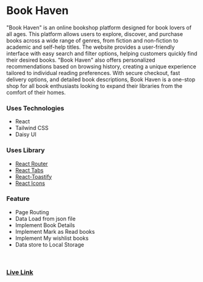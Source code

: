 # Book Haven

"Book Haven" is an online bookshop platform designed for book lovers of all ages. This platform allows users to explore, discover, and purchase books across a wide range of genres, from fiction and non-fiction to academic and self-help titles. The website provides a user-friendly interface with easy search and filter options, helping customers quickly find their desired books. "Book Haven" also offers personalized recommendations based on browsing history, creating a unique experience tailored to individual reading preferences. With secure checkout, fast delivery options, and detailed book descriptions, Book Haven is a one-stop shop for all book enthusiasts looking to expand their libraries from the comfort of their homes.

### Uses Technologies

- React
- Tailwind CSS
- Daisy UI

### Uses Library

- [React Router](https://reactrouter.com/en/main/start/tutorial)
- [React Tabs](https://reactcommunity.org/react-tabs/)
- [React-Toastify](https://fkhadra.github.io/react-toastify/introduction)
- [React Icons](https://react-icons.github.io/react-icons/)

### Feature

- Page Routing
- Data Load from json file
- Implement Book Details
- Implement Mark as Read books
- Implement My wishlist books
- Data store to Local Storage

<br/>

### [Live Link](https://st-book-haven.netlify.app/)
